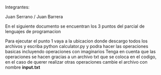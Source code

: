 Integrantes: 

Juan Serrano / Juan Barrera

En el siguiente documento se encuentran los 3 puntos del parcial de lenguajes de programacion


Para ejecutar el punto 1 vaya a la ubicacion donde descargo todos los archivos y escriba python calculator.py y podra hacer las operaciones basicas incluyendo operaciones con imaginarios
Tenga en cuenta que las operaciones se hacen gracias a un archivo txt que se coloca en el codigo, en el caso de querer realizar otras operaciones cambie el archivo con nombre **input.txt**
